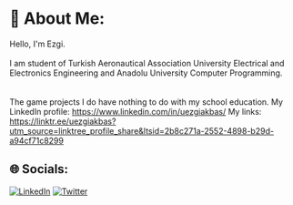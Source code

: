 # 💫 About Me:
Hello, I'm Ezgi.<br><br>I am student of Turkish Aeronautical Association University Electrical and Electronics Engineering and Anadolu University Computer Programming.<br><br> <br><be>
The game projects I do have nothing to do with my school education.
My LinkedIn profile: https://www.linkedin.com/in/uezgiakbas/
My links: https://linktr.ee/uezgiakbas?utm_source=linktree_profile_share&ltsid=2b8c271a-2552-4898-b29d-a94cf71c8299


## 🌐 Socials:
[![LinkedIn](https://img.shields.io/badge/LinkedIn-%230077B5.svg?logo=linkedin&logoColor=white)](https://linkedin.com/in/uezgiakbas)
[![Twitter](https://img.shields.io/badge/Twitter-%231DA1F2.svg?logo=Twitter&logoColor=white)](https://twitter.com/uezgiakbas) 


<!-- Proudly created with GPRM ( https://gprm.itsvg.in ) -->
